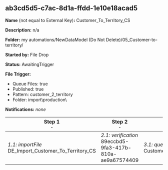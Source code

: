 ## ab3cd5d5-c7ac-8d1a-ffdd-1e10e18acad5

**Name** (not equal to External Key)**:** Customer_To_Territory_CS

**Description:** n/a

**Folder:** my automations/NewDataModel (Do Not Delete)/05_Customer-to-territory/

**Started by:** File Drop

**Status:** AwaitingTrigger

**File Trigger:**

* Queue Files: true
* Published: true
* Pattern: customer_2_territory
* Folder:  import\production\

**Notifications:** _none_


| Step 1<br>_<small>-</small>_ | Step 2<br>_<small>-</small>_ | Step 3<br>_<small>-</small>_ | Step 4<br>_<small>-</small>_ | Step 5<br>_<small>-</small>_ |
| --- | --- | --- | --- | --- |
| _1.1: importFile_<br>DE_Import_Customer_To_Territory_CS | _2.1: verification_<br>89eccbd5-9fa3-417b-810a-ae9a67574409 | _3.1: query_<br>Customer_To_Territory_CS | _4.1: query_<br>01_Cust_To_Terri_My_Target_combined_CS | _5.1: query_<br>02_Cust_To_Terri_My_Target_combined_per_cust_CS |
